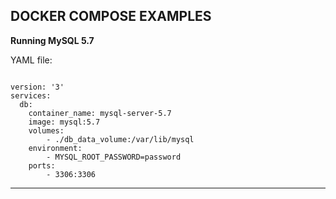 DOCKER COMPOSE EXAMPLES
--------------------------------------------------------------

**Running MySQL 5.7**

YAML file:

```

version: '3'
services:
  db:
    container_name: mysql-server-5.7
    image: mysql:5.7
    volumes:
        - ./db_data_volume:/var/lib/mysql
    environment:
        - MYSQL_ROOT_PASSWORD=password
    ports:
        - 3306:3306

```

--------------------------------------------------------------
